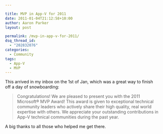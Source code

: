 ```yaml
---

title: MVP in App-V for 2011
date: 2011-01-04T21:12:58+10:00
author: Aaron Parker
layout: post

permalink: /mvp-in-app-v-for-2011/
dsq_thread_id:
  - "202832076"
categories:
  - Community
tags:
  - App-V
  - MVP
---
```

This arrived in my inbox on the 1st of Jan, which was a great way to finish off a day of snowboarding:

> Congratulations! We are pleased to present you with the 2011 Microsoft® MVP Award! This award is given to exceptional technical community leaders who actively share their high quality, real world expertise with others. We appreciate your outstanding contributions in App-V technical communities during the past year.

A big thanks to all those who helped me get there.